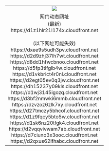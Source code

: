 ﻿<table>
  <tr></tr>
  <tr><td colspan=2 align=center><img src="https://d1z1hlr21l174x.cloudfront.net/Up/oGate.jpg" /></td></tr>
  <tr><td colspan=2 align=center>网门动态网址<br/>(最新)
<br>https://d1z1hlr21l174x.cloudfront.net
<br/><br/>(以下网址可能失效)
<br>https://dxee9s5udh3pv.cloudfront.net
<br>https://d2d9zhj37lh7wt.cloudfront.net
<br>https://d8dd1hfwcbnoo.cloudfront.net
<br>https://d5fp3tlfglb4w.cloudfront.net
<br>https://d1vkbrict4r0nl.cloudfront.net
<br>https://d2egt05ev0q3jw.cloudfront.net
<br>https://dh15237y09kls.cloudfront.net
<br>https://d1wj3145igozq.cloudfront.net
<br>https://d3bf2nmwki6mmb.cloudfront.net
<br>https://dzvzoz6zlk7xy.cloudfront.net
<br>https://d27tmczy5bhcof.cloudfront.net
<br>https://d1z9fqcy5bto5w.cloudfront.net
<br>https://d1sk6nz20tfgk4.cloudfront.net
<br>https://d2vqqvivwam7ab.cloudfront.net
<br>https://d7ciuno3x3ooc.cloudfront.net
<br>https://d2qxus62lfhabc.cloudfront.net
    </td>
  </tr>
</table>
